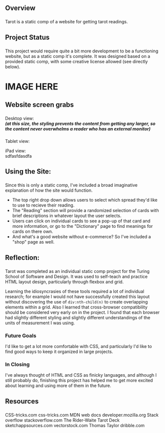 ## Overview
###
Tarot is a static comp of a website for getting tarot readings.

## Project Status
###
This project would require quite a bit more development to be a functioning website, but as a static comp it's complete. It was designed based on a provided static comp, with some creative license allowed (see directly below).
# IMAGE HERE
## Website screen grabs
###
Desktop view:  
 ***(at this size, the styling prevents the content from getting any larger, so the content never overwhelms a reader who has an external monitor)***
###
Tablet view:

iPad view:  
sdfasfdasdfa

## Using the Site:
###
Since this is only a static comp, I've included a broad imaginative explanation of how the site would function.
* The top right drop down allows users to select which spread they'd like to use to recieve their reading.
* The "Reading" section will provide a randomized selection of cards with brief descriptions in whatever layout the user selects.
* Users can click on individual cards to see a pop-up of that card and more information, or go to the "Dictionary" page to find meanings for cards on there own.
* And what's a good website without e-commerce? So I've included a "shop" page as well.
## Reflection:
###
Tarot was completed as an individual static comp project for the Turing School of Software and Design. It was used to self-teach and practice HTML layout design, particularly through flexbox and grid.  

Learning the idiosyncrasies of these tools required a lot of individual research; for example I would not have successfully created this layout without discovering the use of `div:nth-child(n)` to create overlapping elements within a grid. Also I learned that cross-browser compatibility should be considered very early on in the project. I found that each browser had slightly different styling and slightly different understandings of the units of measurement I was using.
### Future Goals
I'd like to get a lot more comfortable with CSS, and particularly I'd like to find good ways to keep it organized in large projects.
### In Closing
I've always thought of HTML and CSS as finicky languages, and although I still probably do, finishing this project has helped me to get more excited about learning and using more of them in the future.
## Resources
###
CSS-tricks.com css-tricks.com
MDN web docs developer.mozilla.org
Stack overflow stackoverflow.com
The Rider-Waite Tarot Deck
sketchappsources.com
vectorstock.com
Thomas Taylor dribble.com
